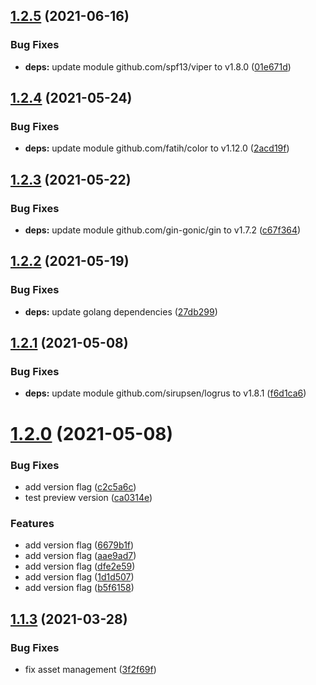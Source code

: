 ## [1.2.5](https://github.com/karlderkaefer/go-template-project/compare/v1.2.4...v1.2.5) (2021-06-16)


### Bug Fixes

* **deps:** update module github.com/spf13/viper to v1.8.0 ([01e671d](https://github.com/karlderkaefer/go-template-project/commit/01e671d5e32c2d66f44127d77ecc7c703a323aa3))

## [1.2.4](https://github.com/karlderkaefer/go-template-project/compare/v1.2.3...v1.2.4) (2021-05-24)


### Bug Fixes

* **deps:** update module github.com/fatih/color to v1.12.0 ([2acd19f](https://github.com/karlderkaefer/go-template-project/commit/2acd19fe627cf6c939dabbd72cbc0836600e4a80))

## [1.2.3](https://github.com/karlderkaefer/go-template-project/compare/v1.2.2...v1.2.3) (2021-05-22)


### Bug Fixes

* **deps:** update module github.com/gin-gonic/gin to v1.7.2 ([c67f364](https://github.com/karlderkaefer/go-template-project/commit/c67f3641a335ea896d079af6f73de845b3e7f672))

## [1.2.2](https://github.com/karlderkaefer/go-template-project/compare/v1.2.1...v1.2.2) (2021-05-19)


### Bug Fixes

* **deps:** update golang dependencies ([27db299](https://github.com/karlderkaefer/go-template-project/commit/27db29970764bb806e4f8f4194c3eca12cc70142))

## [1.2.1](https://github.com/karlderkaefer/go-template-project/compare/v1.2.0...v1.2.1) (2021-05-08)


### Bug Fixes

* **deps:** update module github.com/sirupsen/logrus to v1.8.1 ([f6d1ca6](https://github.com/karlderkaefer/go-template-project/commit/f6d1ca67045f7cc941b5d0466c0cd1aeff02fe83))

# [1.2.0](https://github.com/karlderkaefer/go-template-project/compare/v1.1.3...v1.2.0) (2021-05-08)


### Bug Fixes

* add version flag ([c2c5a6c](https://github.com/karlderkaefer/go-template-project/commit/c2c5a6cf43f1aa596c691701579c502718dd4479))
* test preview version ([ca0314e](https://github.com/karlderkaefer/go-template-project/commit/ca0314e1b7ddb0454c8cd736faadcd263490af02))


### Features

* add version flag ([6679b1f](https://github.com/karlderkaefer/go-template-project/commit/6679b1f39e3cdb6a27eacff44c19f111e054f9a5))
* add version flag ([aae9ad7](https://github.com/karlderkaefer/go-template-project/commit/aae9ad7924816c30fe22f7d9eb95f90c7017ad0a))
* add version flag ([dfe2e59](https://github.com/karlderkaefer/go-template-project/commit/dfe2e595919111d7fa54e1930136a8e245027f91))
* add version flag ([1d1d507](https://github.com/karlderkaefer/go-template-project/commit/1d1d507e4878067f3dc3e474839eb0db83d9fc62))
* add version flag ([b5f6158](https://github.com/karlderkaefer/go-template-project/commit/b5f615833eb0a26ab340655fb2acd90e4c9e5d12))

## [1.1.3](https://github.com/karlderkaefer/go-template-project/compare/v1.1.2...v1.1.3) (2021-03-28)


### Bug Fixes

* fix asset management ([3f2f69f](https://github.com/karlderkaefer/go-template-project/commit/3f2f69f72d4266160b6081873163ee720cad6dd4))
